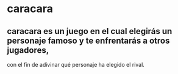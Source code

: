 # caracara
## caracara es un juego en el cual elegirás un personaje famoso y te enfrentarás a otros jugadores, 
con el fin de adivinar qué personaje ha elegido el rival.

